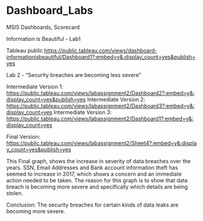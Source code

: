 # Dashboard_Labs
MSIS Dashboards, Scorecard

Information is Beautiful - Lab1

Tableau public
https://public.tableau.com/views/dashboard-informationisbeautiful/Dashboard1?:embed=y&:display_count=yes&publish=yes



Lab 2 - “Security breaches are becoming less severe”

Intermediate Version 1: https://public.tableau.com/views/labassignment2/Dashboard2?:embed=y&:display_count=yes&publish=yes
Intermediate Version 2: https://public.tableau.com/views/labassignment2/Dashboard3?:embed=y&:display_count=yes
Intermediate Version 3: https://public.tableau.com/views/labassignment2/Dashboard1?:embed=y&:display_count=yes

Final Version: https://public.tableau.com/views/labassignment2/Sheet4?:embed=y&:display_count=yes&publish=yes

This Final graph, shows the increase in severity of data breaches over the years.  SSN, Email Addresses and Bank account information theft has seemed to increase in 2017, which shows a concern and an immediate action needed to be taken. The reason for this graph is to show that data breach is becoming more severe and specifically which details are being stolen.

Conclusion: The security breaches for certain kinds of data leaks are becoming more severe.

